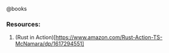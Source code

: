 @books

### Resources:
1. (Rust in Action)[https://www.amazon.com/Rust-Action-TS-McNamara/dp/1617294551] 
